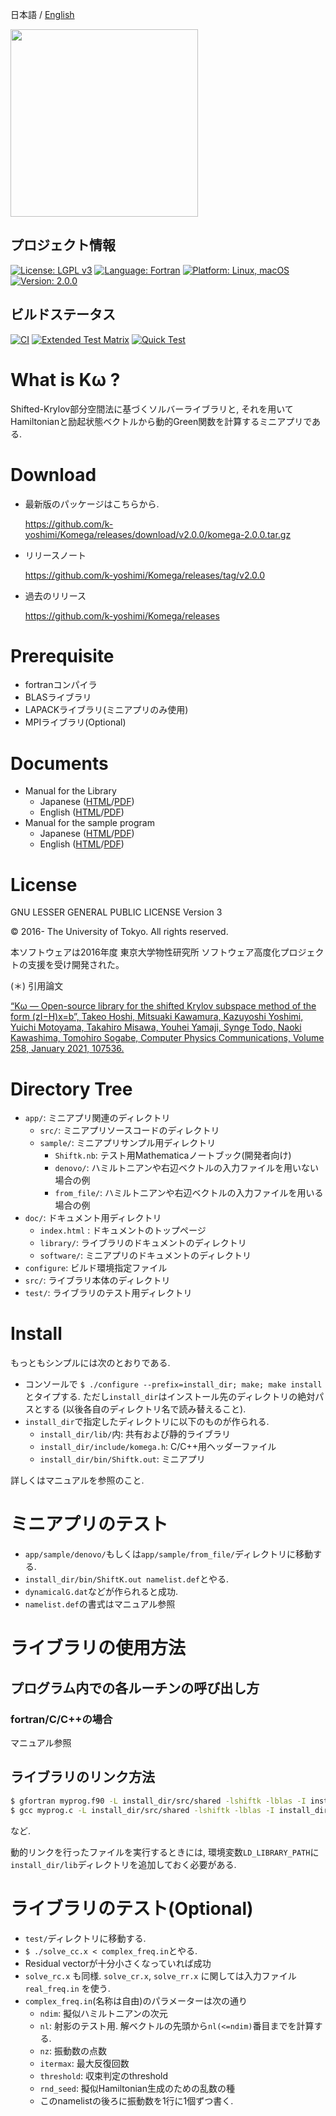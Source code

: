<a name= "japanese">

日本語 / [English](README.md)

<img src="doc/figs/komega.png" width="300">

## プロジェクト情報
[![License: LGPL v3](https://img.shields.io/badge/License-LGPL%20v3-blue.svg)](https://www.gnu.org/licenses/lgpl-3.0)
[![Language: Fortran](https://img.shields.io/badge/Language-Fortran-orange.svg)](https://fortran-lang.org/)
[![Platform: Linux, macOS](https://img.shields.io/badge/Platform-Linux%20%7C%20macOS-lightgrey.svg)](https://github.com/k-yoshimi/Komega)
[![Version: 2.0.0](https://img.shields.io/badge/Version-2.0.0-green.svg)](https://github.com/k-yoshimi/Komega/releases)

## ビルドステータス
[![CI](https://github.com/k-yoshimi/Komega/workflows/CI/badge.svg)](https://github.com/k-yoshimi/Komega/actions)
[![Extended Test Matrix](https://github.com/k-yoshimi/Komega/workflows/Extended%20Test%20Matrix/badge.svg)](https://github.com/k-yoshimi/Komega/actions)
[![Quick Test](https://github.com/k-yoshimi/Komega/workflows/Quick%20Test/badge.svg)](https://github.com/k-yoshimi/Komega/actions)

# What is Kω ? 

Shifted-Krylov部分空間法に基づくソルバーライブラリと,
それを用いてHamiltonianと励起状態ベクトルから動的Green関数を計算するミニアプリである.

# Download

 * 最新版のパッケージはこちらから.
 
   https://github.com/k-yoshimi/Komega/releases/download/v2.0.0/komega-2.0.0.tar.gz

 * リリースノート
 
   https://github.com/k-yoshimi/Komega/releases/tag/v2.0.0
 * 過去のリリース
 
   https://github.com/k-yoshimi/Komega/releases

# Prerequisite

 * fortranコンパイラ
 * BLASライブラリ
 * LAPACKライブラリ(ミニアプリのみ使用)
 * MPIライブラリ(Optional)

# Documents

 * Manual for the Library
   * Japanese ([HTML](https://issp-center-dev.github.io/Komega/library/ja/_build/html/index.html)/[PDF](https://issp-center-dev.github.io/Komega/library/ja/_build/latex/komega.pdf))
   * English ([HTML](https://issp-center-dev.github.io/Komega/library/en/_build/html/index.html)/[PDF](https://issp-center-dev.github.io/Komega/library/en/_build/latex/komega.pdf))
 * Manual for the sample program
   * Japanese ([HTML](https://issp-center-dev.github.io/Komega/software/ja/_build/html/index.html)/[PDF](https://issp-center-dev.github.io/Komega/software/ja/_build/latex/shiftk.pdf))
   * English ([HTML](https://issp-center-dev.github.io/Komega/software/en/_build/html/index.html)/[PDF](https://issp-center-dev.github.io/Komega/software/en/_build/latex/shiftk.pdf))

# License

GNU LESSER GENERAL PUBLIC LICENSE Version 3

© 2016- The University of Tokyo. All rights reserved.

本ソフトウェアは2016年度 東京大学物性研究所 ソフトウェア高度化プロジェクトの支援を受け開発された。

(＊) 引用論文

[“Kω — Open-source library for the shifted Krylov subspace method of the form (zI−H)x=b”, Takeo Hoshi, Mitsuaki Kawamura, Kazuyoshi Yoshimi, Yuichi Motoyama, Takahiro Misawa, Youhei Yamaji, Synge Todo, Naoki Kawashima, Tomohiro Sogabe, Computer Physics Communications, Volume 258, January 2021, 107536.](https://www.sciencedirect.com/science/article/pii/S0010465520302551)

# Directory Tree

 * `app/`: ミニアプリ関連のディレクトリ
   * `src/`: ミニアプリソースコードのディレクトリ
   * `sample/`: ミニアプリサンプル用ディレクトリ
     * `Shiftk.nb`: テスト用Mathematicaノートブック(開発者向け)
     * `denovo/`: ハミルトニアンや右辺ベクトルの入力ファイルを用いない場合の例
     * `from_file/`: ハミルトニアンや右辺ベクトルの入力ファイルを用いる場合の例
 * `doc/`: ドキュメント用ディレクトリ
   * `index.html` : ドキュメントのトップページ
   * `library/`: ライブラリのドキュメントのディレクトリ
   * `software/`: ミニアプリのドキュメントのディレクトリ
 * `configure`: ビルド環境指定ファイル
 * `src/`: ライブラリ本体のディレクトリ
 * `test/`: ライブラリのテスト用ディレクトリ

# Install

もっともシンプルには次のとおりである.

 * コンソールで `$ ./configure --prefix=install_dir; make; make install` とタイプする.
   ただし`install_dir`はインストール先のディレクトリの絶対パスとする
   (以後各自のディレクトリ名で読み替えること).
 * `install_dir`で指定したディレクトリに以下のものが作られる.
   * `install_dir/lib/`内: 共有および静的ライブラリ
   * `install_dir/include/komega.h`: C/C++用ヘッダーファイル
   * `install_dir/bin/Shiftk.out`: ミニアプリ

詳しくはマニュアルを参照のこと.

# ミニアプリのテスト

 * `app/sample/denovo/`もしくは`app/sample/from_file/`ディレクトリに移動する.
 * `install_dir/bin/ShiftK.out namelist.def`とやる.
 * `dynamicalG.dat`などが作られると成功.
 * `namelist.def`の書式はマニュアル参照

# ライブラリの使用方法

## プログラム内での各ルーチンの呼び出し方

### fortran/C/C++の場合

マニュアル参照

## ライブラリのリンク方法

``` bash
$ gfortran myprog.f90 -L install_dir/src/shared -lshiftk -lblas -I install_dir/src/shared
$ gcc myprog.c -L install_dir/src/shared -lshiftk -lblas -I install_dir/src/shared
```
など.

動的リンクを行ったファイルを実行するときには,
環境変数`LD_LIBRARY_PATH`に`install_dir/lib`ディレクトリを追加しておく必要がある.

# ライブラリのテスト(Optional)

 * `test/`ディレクトリに移動する.
 * `$ ./solve_cc.x < complex_freq.in`とやる.
 * Residual vectorが十分小さくなっていれば成功
 * `solve_rc.x` も同様. `solve_cr.x`, `solve_rr.x` に関しては入力ファイル `real_freq.in` を使う.
 * `complex_freq.in`(名称は自由)のパラメーターは次の通り
   * `ndim`: 擬似ハミルトニアンの次元
   * `nl`: 射影のテスト用. 解ベクトルの先頭から`nl(<=ndim)`番目までを計算する.
   * `nz`: 振動数の点数
   * `itermax`: 最大反復回数
   * `threshold`: 収束判定のthreshold
   * `rnd_seed`: 擬似Hamiltonian生成のための乱数の種
   * このnamelistの後ろに振動数を1行に1個ずつ書く.
     
